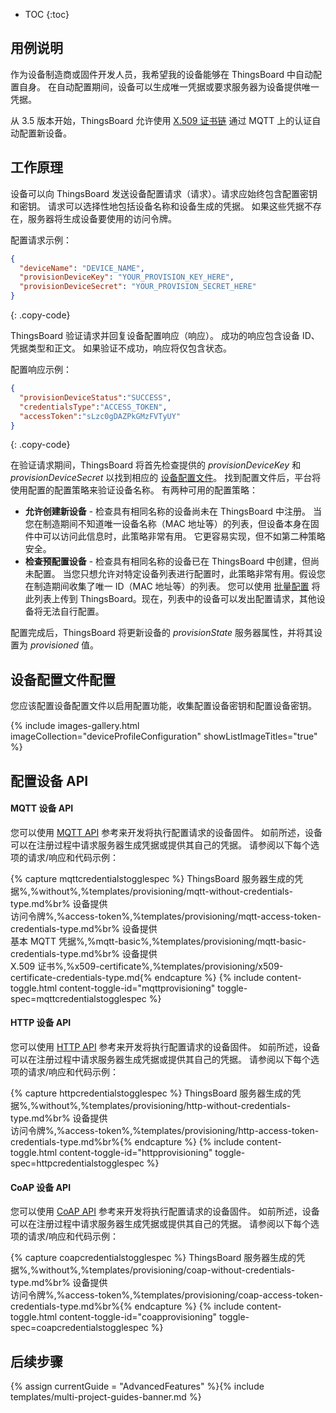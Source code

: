 * TOC
{:toc}

## 用例说明

作为设备制造商或固件开发人员，我希望我的设备能够在 ThingsBoard 中自动配置自身。
在自动配置期间，设备可以生成唯一凭据或要求服务器为设备提供唯一凭据。

从 3.5 版本开始，ThingsBoard 允许使用 [X.509 证书链](/docs/{{docsPrefix}}user-guide/certificates/) 通过 MQTT 上的认证自动配置新设备。

## 工作原理

<object width="80%" data="/images/user-guide/device-provisioning/flow.svg"></object>

设备可以向 ThingsBoard 发送设备配置请求（请求）。请求应始终包含配置密钥和密钥。
请求可以选择性地包括设备名称和设备生成的凭据。
如果这些凭据不存在，服务器将生成设备要使用的访问令牌。

配置请求示例：

```json
{
  "deviceName": "DEVICE_NAME",
  "provisionDeviceKey": "YOUR_PROVISION_KEY_HERE",
  "provisionDeviceSecret": "YOUR_PROVISION_SECRET_HERE"
}
```
{: .copy-code}

ThingsBoard 验证请求并回复设备配置响应（响应）。
成功的响应包含设备 ID、凭据类型和正文。
如果验证不成功，响应将仅包含状态。

配置响应示例：

```json
{
  "provisionDeviceStatus":"SUCCESS",
  "credentialsType":"ACCESS_TOKEN",
  "accessToken":"sLzc0gDAZPkGMzFVTyUY"
}
```
{: .copy-code}

在验证请求期间，ThingsBoard 将首先检查提供的 *provisionDeviceKey* 和 *provisionDeviceSecret* 以找到相应的 [设备配置文件](/docs/{{docsPrefix}}user-guide/device-profiles/)。
找到配置文件后，平台将使用配置的配置策略来验证设备名称。
有两种可用的配置策略：

* **允许创建新设备** - 检查具有相同名称的设备尚未在 ThingsBoard 中注册。
当您在制造期间不知道唯一设备名称（MAC 地址等）的列表，但设备本身在固件中可以访问此信息时，此策略非常有用。
它更容易实现，但不如第二种策略安全。
* **检查预配置设备** - 检查具有相同名称的设备已在 ThingsBoard 中创建，但尚未配置。
当您只想允许对特定设备列表进行配置时，此策略非常有用。假设您在制造期间收集了唯一 ID（MAC 地址等）的列表。
您可以使用 [批量配置](/docs/{{docsPrefix}}user-guide/bulk-provisioning/) 将此列表上传到 ThingsBoard。现在，列表中的设备可以发出配置请求，其他设备将无法自行配置。

配置完成后，ThingsBoard 将更新设备的 *provisionState* 服务器属性，并将其设置为 *provisioned* 值。

## 设备配置文件配置

您应该配置设备配置文件以启用配置功能，收集配置设备密钥和配置设备密钥。

{% include images-gallery.html imageCollection="deviceProfileConfiguration" showListImageTitles="true" %}

## 配置设备 API

#### MQTT 设备 API

您可以使用 [MQTT API](/docs/{{docsPrefix}}reference/mqtt-api/#device-provisioning) 参考来开发将执行配置请求的设备固件。
如前所述，设备可以在注册过程中请求服务器生成凭据或提供其自己的凭据。
请参阅以下每个选项的请求/响应和代码示例：

{% capture mqttcredentialstogglespec %}
ThingsBoard 服务器生成的凭据%,%without%,%templates/provisioning/mqtt-without-credentials-type.md%br%
设备提供<br>访问令牌%,%access-token%,%templates/provisioning/mqtt-access-token-credentials-type.md%br%
设备提供<br>基本 MQTT 凭据%,%mqtt-basic%,%templates/provisioning/mqtt-basic-credentials-type.md%br%
设备提供<br>X.509 证书%,%x509-certificate%,%templates/provisioning/x509-certificate-credentials-type.md{% endcapture %}
{% include content-toggle.html content-toggle-id="mqttprovisioning" toggle-spec=mqttcredentialstogglespec %}

#### HTTP 设备 API

您可以使用 [HTTP API](/docs/{{docsPrefix}}reference/http-api/#device-provisioning) 参考来开发将执行配置请求的设备固件。
如前所述，设备可以在注册过程中请求服务器生成凭据或提供其自己的凭据。
请参阅以下每个选项的请求/响应和代码示例：

{% capture httpcredentialstogglespec %}
ThingsBoard 服务器生成的凭据%,%without%,%templates/provisioning/http-without-credentials-type.md%br%
设备提供<br>访问令牌%,%access-token%,%templates/provisioning/http-access-token-credentials-type.md%br%{% endcapture %}
{% include content-toggle.html content-toggle-id="httpprovisioning" toggle-spec=httpcredentialstogglespec %}

#### CoAP 设备 API

您可以使用 [CoAP API](/docs/{{docsPrefix}}reference/coap-api/#device-provisioning) 参考来开发将执行配置请求的设备固件。
如前所述，设备可以在注册过程中请求服务器生成凭据或提供其自己的凭据。
请参阅以下每个选项的请求/响应和代码示例：

{% capture coapcredentialstogglespec %}
ThingsBoard 服务器生成的凭据%,%without%,%templates/provisioning/coap-without-credentials-type.md%br%
设备提供<br>访问令牌%,%access-token%,%templates/provisioning/coap-access-token-credentials-type.md%br%{% endcapture %}
{% include content-toggle.html content-toggle-id="coapprovisioning" toggle-spec=coapcredentialstogglespec %}

## 后续步骤

{% assign currentGuide = "AdvancedFeatures" %}{% include templates/multi-project-guides-banner.md %}
